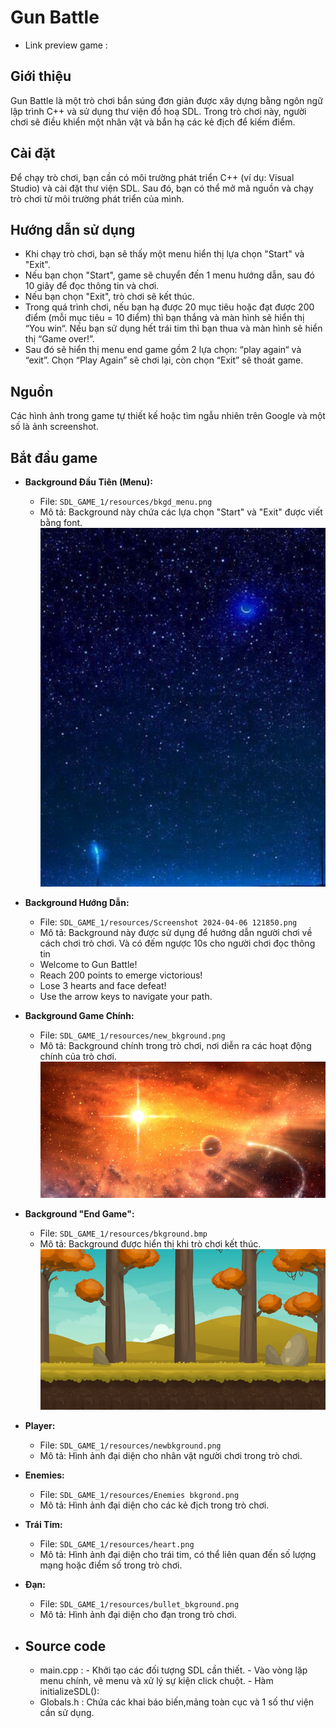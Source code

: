# Gun Battle
- Link preview game :  
## Giới thiệu
Gun Battle là một trò chơi bắn súng đơn giản được xây dựng bằng ngôn ngữ lập trình C++ và sử dụng thư viện đồ hoạ SDL. Trong trò chơi này, người chơi sẽ điều khiển một nhân vật và bắn hạ các kẻ địch để kiếm điểm.

## Cài đặt
Để chạy trò chơi, bạn cần có môi trường phát triển C++ (ví dụ: Visual Studio) và cài đặt thư viện SDL. Sau đó, bạn có thể mở mã nguồn và chạy trò chơi từ môi trường phát triển của mình.

## Hướng dẫn sử dụng
- Khi chạy trò chơi, bạn sẽ thấy một menu hiển thị lựa chọn "Start" và "Exit".
- Nếu bạn chọn "Start", game sẽ chuyển đến 1 menu hướng dẫn, sau đó 10 giây để đọc thông tin và chơi.
- Nếu bạn chọn "Exit", trò chơi sẽ kết thúc.
- Trong quá trình chơi, nếu bạn hạ được 20 mục tiêu hoặc đạt được 200 điểm (mỗi mục tiêu = 10 điểm) thì bạn thắng và màn hình sẽ hiển thị “You win“. Nếu bạn sử dụng hết trái tim thì bạn thua và màn hình sẽ hiển thị “Game over!”.
- Sau đó sẽ hiển thị menu end game gồm 2 lựa chọn: “play again“ và “exit”. Chọn “Play Again” sẽ chơi lại, còn chọn “Exit” sẽ thoát game.

## Nguồn 
Các hình ảnh trong game tự thiết kế hoặc tìm ngẫu nhiên trên Google và một số là ảnh screenshot.

## Bắt đầu game
- **Background Đầu Tiên (Menu):** 
  - File: `SDL_GAME_1/resources/bkgd_menu.png`
  - Mô tả: Background này chứa các lựa chọn "Start" và "Exit" được viết bằng font.
  ![bkgd_menu](SDL_GAME_1/resources/bkgd_menu.png)

- **Background Hướng Dẫn:**
  - File: `SDL_GAME_1/resources/Screenshot 2024-04-06 121850.png`
  - Mô tả: Background này được sử dụng để hướng dẫn người chơi về cách chơi trò chơi. Và có đếm ngược 10s cho người chơi đọc thông tin 
  - Welcome to Gun Battle!
  - Reach 200 points to emerge victorious!
  - Lose 3 hearts and face defeat!
  - Use the arrow keys to navigate your path.

 

- **Background Game Chính:**
  - File: `SDL_GAME_1/resources/new_bkground.png`
  - Mô tả: Background chính trong trò chơi, nơi diễn ra các hoạt động chính của trò chơi.
  ![game chính](SDL_GAME_1/resources/new_bkground.png)

- **Background "End Game":**
  - File: `SDL_GAME_1/resources/bkground.bmp`
  - Mô tả: Background được hiển thị khi trò chơi kết thúc.
  ![end game](SDL_GAME_1/resources/bkground.bmp)

- **Player:**
  - File: `SDL_GAME_1/resources/newbkground.png`
  - Mô tả: Hình ảnh đại diện cho nhân vật người chơi trong trò chơi.

- **Enemies:**
  - File: `SDL_GAME_1/resources/Enemies bkgrond.png`
  - Mô tả: Hình ảnh đại diện cho các kẻ địch trong trò chơi.

- **Trái Tim:**
  - File: `SDL_GAME_1/resources/heart.png`
  - Mô tả: Hình ảnh đại diện cho trái tim, có thể liên quan đến số lượng mạng hoặc điểm số trong trò chơi.

- **Đạn:**
  - File: `SDL_GAME_1/resources/bullet_bkground.png`
  - Mô tả: Hình ảnh đại diện cho đạn trong trò chơi.
- ## Source code
  - main.cpp : - Khởi tạo các đối tượng SDL cần thiết.
               - Vào vòng lặp menu chính, vẽ menu và xử lý sự kiện click chuột.
               - Hàm initializeSDL():
  - Globals.h : Chứa các khai báo biến,mảng toàn cục và 1 số thư viện cần sử dụng.
  
